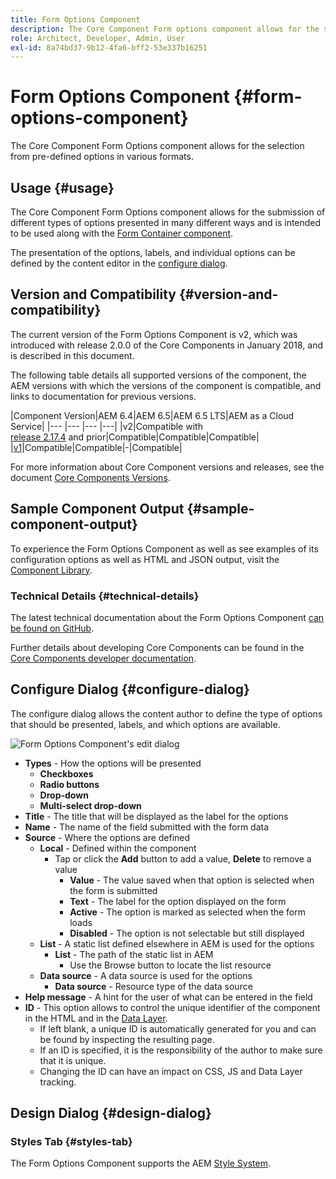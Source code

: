 ```yaml
---
title: Form Options Component
description: The Core Component Form options component allows for the selection from pre-defined options in various formats.
role: Architect, Developer, Admin, User
exl-id: 8a74bd37-9b12-4fa6-bff2-53e337b16251
---
```

# Form Options Component {#form-options-component}

The Core Component Form Options component allows for the selection from pre-defined options in various formats.

## Usage {#usage}

The Core Component Form Options component allows for the submission of different types of options presented in many different ways and is intended to be used along with the [Form Container component](form-container.md).

The presentation of the options, labels, and individual options can be defined by the content editor in the [configure dialog](#configure-dialog).

## Version and Compatibility {#version-and-compatibility}

The current version of the Form Options Component is v2, which was introduced with release 2.0.0 of the Core Components in January 2018, and is described in this document.

The following table details all supported versions of the component, the AEM versions with which the versions of the component is compatible, and links to documentation for previous versions.

|Component Version|AEM 6.4|AEM 6.5|AEM 6.5 LTS|AEM as a Cloud Service|
|--- |--- |--- |---|
|v2|Compatible with<br>[release 2.17.4](/help/versions.md) and prior|Compatible|Compatible|Compatible|
|[v1](/help/components/v1/form-options-v1.md)|Compatible|Compatible|-|Compatible|

For more information about Core Component versions and releases, see the document [Core Components Versions](/help/versions.md).

## Sample Component Output {#sample-component-output}

To experience the Form Options Component as well as see examples of its configuration options as well as HTML and JSON output, visit the [Component Library](https://adobe.com/go/aem_cmp_library_form_options).

### Technical Details {#technical-details}

The latest technical documentation about the Form Options Component [can be found on GitHub](https://adobe.com/go/aem_cmp_tech_form_options_v2).

Further details about developing Core Components can be found in the [Core Components developer documentation](/help/developing/overview.md).

## Configure Dialog {#configure-dialog}

The configure dialog allows the content author to define the type of options that should be presented, labels, and which options are available.

![Form Options Component's edit dialog](/help/assets/form-options-edit.png)

* **Types** - How the options will be presented
  * **Checkboxes**
  * **Radio buttons**
  * **Drop-down**
  * **Multi-select drop-down**
* **Title** - The title that will be displayed as the label for the options
* **Name** - The name of the field submitted with the form data
* **Source** - Where the options are defined
  * **Local** - Defined within the component
    * Tap or click the **Add** button to add a value, **Delete** to remove a value
      * **Value** - The value saved when that option is selected when the form is submitted
      * **Text** - The label for the option displayed on the form
      * **Active** - The option is marked as selected when the form loads
      * **Disabled** - The option is not selectable but still displayed
  * **List** - A static list defined elsewhere in AEM is used for the options
    * **List** - The path of the static list in AEM
      * Use the Browse button to locate the list resource
  * **Data source** - A data source is used for the options
    * **Data source** - Resource type of the data source
* **Help message** - A hint for the user of what can be entered in the field
* **ID** - This option allows to control the unique identifier of the component in the HTML and in the [Data Layer](/help/developing/data-layer/overview.md).
  * If left blank, a unique ID is automatically generated for you and can be found by inspecting the resulting page.
  * If an ID is specified, it is the responsibility of the author to make sure that it is unique.
  * Changing the ID can have an impact on CSS, JS and Data Layer tracking.

## Design Dialog {#design-dialog}

### Styles Tab {#styles-tab}

The Form Options Component supports the AEM [Style System](/help/get-started/authoring.md#component-styling).
